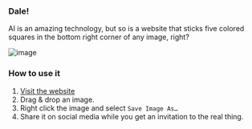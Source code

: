 ### Dale!

AI is an amazing technology, but so is a website that sticks five colored squares in the bottom right corner of any image, right?

![image](https://user-images.githubusercontent.com/4933/169715594-8bfe727f-e681-4996-8d74-5f3b3fcef6b3.png)

### How to use it

1. [Visit the website](https://dale.javier.computer)
2. Drag & drop an image.
3. Right click the image and select `Save Image As…`
4. Share it on social media while you get an invitation to the real thing.
